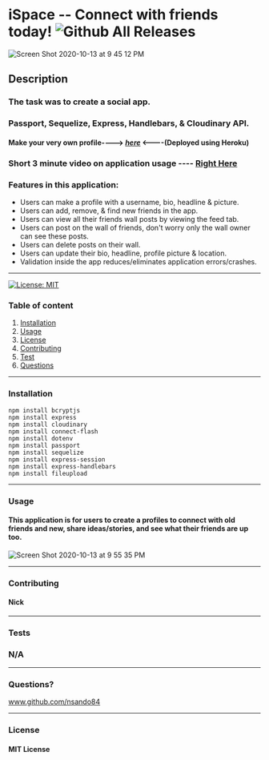 # **iSpace -- Connect with friends today!**   ![Github All Releases](https://img.shields.io/github/contributors/nsando84/ispace)   

![Screen Shot 2020-10-13 at 9 45 12 PM](https://user-images.githubusercontent.com/67135603/95944611-6cb8a980-0d9d-11eb-810f-88ad5a62371e.png)








  ## **Description**

  

  ### The task was to create a social app.
  
  ### Passport, Sequelize, Express, Handlebars, & Cloudinary API. 

 #### Make your very own profile---->  [***here***](https://ispaceapp.herokuapp.com/)  <----(Deployed using Heroku)
 
 ### Short 3 minute video on application usage ---- [Right Here](https://drive.google.com/file/d/1T7lr78R4koeQIcsvT15gPy9UBv0v5_YI/view)
 
  ### Features in this application:
  
  - Users can make a profile with a username, bio, headline & picture.
  - Users can add, remove, & find new friends in the app.
  - Users can view all their friends wall posts by viewing the feed tab. 
  - Users can post on the wall of friends, don't worry only the wall owner can see these posts.
  - Users can delete posts on their wall.
  - Users can update their bio, headline, profile picture & location.
  - Validation inside the app reduces/eliminates application errors/crashes.
  
---

[![License: MIT](https://img.shields.io/badge/License-MIT-yellow.svg)](https://opensource.org/licenses/MIT)

  ### Table of content
  1. [Installation](#installation)
  2. [Usage](#usage)
  3. [License](#license)
  4. [Contributing](#contributing)
  5. [Test](#test)
  6. [Questions](#questions)

---

### **Installation**

    npm install bcryptjs
    npm install express
    npm install cloudinary
    npm install connect-flash
    npm install dotenv
    npm install passport
    npm install sequelize
    npm install express-session
    npm install express-handlebars
    npm install fileupload

---

### **Usage**

#### This application is for users to create a profiles to connect with old friends and new, share ideas/stories, and see what their friends are up too. 

![Screen Shot 2020-10-13 at 9 55 35 PM](https://user-images.githubusercontent.com/67135603/95945228-d84f4680-0d9e-11eb-873c-5dd04bb79679.png)





---

### **Contributing**

#### Nick

---

### **Tests**

### N/A

---

### **Questions?**

www.github.com/nsando84

---

### **License**

#### MIT License
